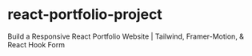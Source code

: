 # react-portfolio-project
Build a Responsive React Portfolio Website | Tailwind, Framer-Motion, &amp; React Hook Form

